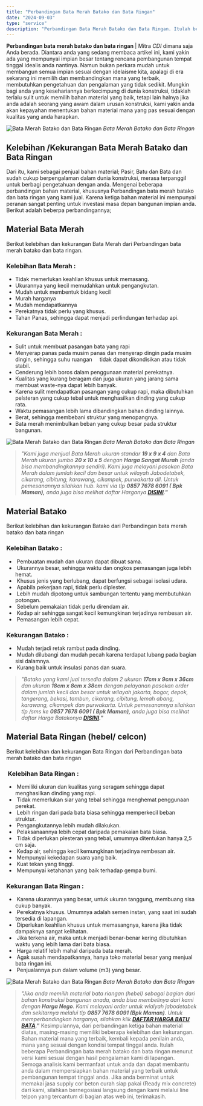 ```yaml
---
title: "Perbandingan Bata Merah Batako dan Bata Ringan"
date: "2024-09-03"
type: "service"
description: "Perbandingan Bata Merah Batako dan Bata Ringan. Itulah beberapa Perbandingan bata merah batako dan bata ringan menurut versi kami sesuai dengan hasil pengala..."
---
```


**Perbandingan bata merah batako dan bata ringan** | Mitra _CDI_ dimana saja Anda berada. Diantara anda yang sedang membaca artikel ini, kami yakin ada yang mempunyai impian besar tentang rencana pembangunan tempat tinggal idealis anda nantinya. Namun bukan perkara mudah untuk membangun semua impian sesuai dengan idelaisme kita, apalagi di era sekarang ini memilih dan membandingkan mana yang terbaik, membutuhkan pengetahuan dan pengalaman yang tidak sedikit. Mungkin bagi anda yang kesehariannya berkecimpung di dunia konstruksi, tidaklah terlalu sulit untuk memilih bahan material yang baik, tetapi lain halnya jika anda adalah seorang yang awam dalam urusan konstruksi, kami yakin anda akan kepayahan menentukan bahan material mana yang pas sesuai dengan kualitas yang anda harapkan.

![Bata Merah Batako dan Bata Ringan](/images/blog/batako.jpg)
*Bata Merah Batako dan Bata Ringan*

 ## Kelebihan /Kekurangan Bata Merah Batako dan Bata Ringan
    
Dari itu, kami sebagai penjual bahan material; Pasir, Batu dan Bata dan sudah cukup berpengalaman dalam dunia konstruksi, merasa terpanggil untuk berbagi pengetahuan dengan anda. Mengenai beberapa perbandingan bahan material, khususnya Perbandingan bata merah batako dan bata ringan yang kami jual. Karena ketiga bahan material ini mempunyai peranan sangat penting untuk investasi masa depan bangunan impian anda. Berikut adalah beberpa perbandingannya;

 ## Material Bata Merah
    
Berikut kelebihan dan kekurangan Bata Merah dari Perbandingan bata merah batako dan bata ringan.
### **Kelebihan Bata Merah :**

- Tidak memerlukan keahlian khusus untuk memasang.
- Ukurannya yang kecil memudahkan untuk pengangkutan.
- Mudah untuk membentuk bidang kecil
- Murah harganya
- Mudah mendapatkannya
- Perekatnya tidak perlu yang khusus.
- Tahan Panas, sehingga dapat menjadi perlindungan terhadap api.
### **Kekurangan Bata Merah :**

- Sulit untuk membuat pasangan bata yang rapi
- Menyerap panas pada musim panas dan menyerap dingin pada musim dingin, sehingga suhu ruangan     tidak dapat dikondisikan atau tidak stabil.
- Cenderung lebih boros dalam penggunaan material perekatnya.
- Kualitas yang kurang beragam dan juga ukuran yang jarang sama membuat waste-nya dapat lebih banyak.
- Karena sulit mendapatkan pasangan yang cukup rapi, maka dibutuhkan pelsteran yang cukup tebal untuk menghasilkan dinding yang cukup rata.
- Waktu pemasangan lebih lama dibandingkan bahan dinding lainnya.
- Berat, sehingga membebani struktur yang menopangnya.
- Bata merah menimbulkan beban yang cukup besar pada struktur bangunan.

![Bata Merah Batako dan Bata Ringan](/images/blog/bata-merah-3.jpg)
*Bata Merah Batako dan Bata Ringan*

> _"Kami juga menjual Bata Merah ukuran standar **19 x 9 x 4** dan Bata Merah ukuran jumbo **20 x 10 x 5** dengan **Harga Sangat Murah** (anda bisa membandingkannya sendiri). Kami juga melayani pasokan Bata Merah dalam jumlah kecil dan besar untuk wilayah Jabodetabek, cikarang, cibitung, karawang, cikampek, purwakarta dll. Untuk pemesanannya silahkan hub. kami via tlp **0857 7678 6091 ( Bpk Maman),** anda juga bisa melihat daftar Harganya **[DISINI](/blog/daftar-harga-material-pasir-dan-batu-terlengkap)."**_

 ## **Material Batako**

    
Berikut kelebihan dan kekurangan Batako dari Perbandingan bata merah batako dan bata ringan
### **Kelebihan Batako :**

-  Pembuatan mudah dan ukuran dapat dibuat sama.
-  Ukurannya besar, sehingga waktu dan ongkos pemasangan juga lebih hemat.
-  Khusus jenis yang berlubang, dapat berfungsi sebagai isolasi udara.
-  Apabila pekerjaan rapi, tidak perlu diplester.
-  Lebih mudah dipotong untuk sambungan tertentu yang membutuhkan potongan.
-  Sebelum pemakaian tidak perlu direndam air.
-  Kedap air sehingga sangat kecil kemungkinan terjadinya rembesan air.
-  Pemasangan lebih cepat.
### **Kekurangan Batako :**

-  Mudah terjadi retak rambut pada dinding.
-  Mudah dilubangi dan mudah pecah karena terdapat lubang pada bagian sisi dalamnya.
-  Kurang baik untuk insulasi panas dan suara.
> _"Batako yang kami jual tersedia dalam 2 ukuran **17cm x 9cm x 36cm** dan ukuran **18cm x 8cm x 38cm** dengan pelayanan pasokan order dalam jumlah kecil dan besar untuk wilayah jakarta, bogor, depok, tangerang, bekasi, tambun, cikarang, cibitung, lemah abang, karawang, cikampek dan purwakarta. Untuk pemesanannya silahkan tlp /sms ke **0857 7678 6091 ( Bpk Maman),** anda juga bisa melihat daftar Harga Batakonya **[DISINI](/blog/daftar-harga-material-pasir-dan-batu-terlengkap)."**_

 ## Material Bata Ringan (hebel/ celcon)
    
Berikut kelebihan dan kekurangan Bata Ringan dari Perbandingan bata merah batako dan bata ringan
###  **Kelebihan Bata Ringan :**

-  Memiliki ukuran dan kualitas yang seragam sehingga dapat menghasilkan dinding yang rapi.
-  Tidak memerlukan siar yang tebal sehingga menghemat penggunaan perekat.
-  Lebih ringan dari pada bata biasa sehingga memperkecil beban struktur.
-  Pengangkutannya lebih mudah dilakukan.
-  Pelaksanaannya lebih cepat daripada pemakaian bata biasa.
-  Tidak diperlukan plesteran yang tebal, umumnya ditentukan hanya 2,5 cm saja.
-  Kedap air, sehingga kecil kemungkinan terjadinya rembesan air.
-  Mempunyai kekedapan suara yang baik.
-  Kuat tekan yang tinggi.
-  Mempunyai ketahanan yang baik terhadap gempa bumi.
### **Kekurangan Bata Ringan :**

-  Karena ukurannya yang besar, untuk ukuran tanggung, membuang sisa cukup banyak.
-  Perekatnya khusus. Umumnya adalah semen instan, yang saat ini sudah tersedia di lapangan.
-  Diperlukan keahlian khusus untuk memasangnya, karena jika tidak dampaknya sangat kelihatan.
-  Jika terkena air, maka untuk menjadi benar-benar kering dibutuhkan waktu yang lebih lama dari bata biasa.
-  Harga relatif lebih mahal daripada bata merah.
-  Agak susah mendapatkannya, hanya toko material besar yang menjual bata ringan ini.
-  Penjualannya pun dalam volume (m3) yang besar.

![Bata Merah Batako dan Bata Ringan](/images/blog/jual-hebel-2.jpg)
*Bata Merah Batako dan Bata Ringan*

> _"Jika anda memilih material bata riangan (hebel) sebagai bagian dari bahan konstruksi bangunan anada, anda bisa membelinya dari kami dengan **Harga Nego**. Kami melayani order untuk wialyah jabodetabek dan sekitarnya melalui tlp **0857 7678 6091 (Bpk Maman)**. Untuk memperbandingkan harganya, silahkan klik **[DAFTAR HARGA BATU BATA](/blog/daftar-harga-material-pasir-dan-batu-terlengkap)."**_
Kesimpulannya, dari perbandingan ketiga bahan material diatas, masing-masing memiliki beberapa kelebihan dan kekurangan. Bahan material mana yang terbaik, kembali kepada penilain anda, mana yang sesuai dengan kondisi tempat tinggal anda.
Itulah beberapa Perbandingan bata merah batako dan bata ringan menurut versi kami sesuai dengan hasil pengalaman kami di lapangan. Semoga analisis kami bermanfaat untuk anda dan dapat membantu anda dalam mempersiapkan bahan material yang terbaik untuk pembangunan tempat tinggal anda. Jika anda berminat untuk memakai jasa supply cor beton curah siap pakai (Ready mix concrete) dari kami, silahkan bernegosiasi langsung dengan kami melalui line telpon yang tercantum di bagian atas web ini, terimakasih.
